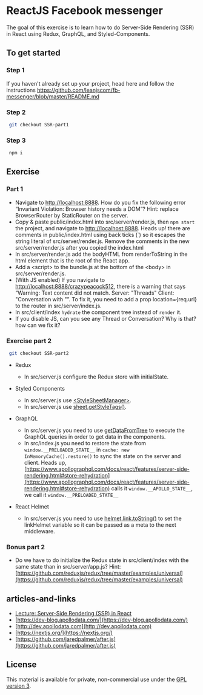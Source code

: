 # ReactJS Facebook messenger

The goal of this exercise is to learn how to do Server-Side Rendering (SSR) in React using Redux, GraphQL, and Styled-Components.

## To get started

### Step 1

If you haven't already set up your project, head here and follow the instructions https://github.com/leanjscom/fb-messenger/blob/master/README.md

### Step 2

```sh
 git checkout SSR-part1
```

### Step 3

```sh
 npm i
```

## Exercise

### Part 1

- Navigate to [http://localhost:8888](http://localhost:8888). How do you fix the following error “Invariant Violation: Browser history needs a DOM”? Hint: replace BrowserRouter by StaticRouter on the server.
- Copy & paste public/index.html into src/server/render.js, then `npm start` the project, and navigate to [http://localhost:8888](http://localhost:8888). Heads up! there are comments in public/index.html using back ticks (\`) so it escapes the string literal of src/server/render.js. Remove the comments in the new src/server/render.js after you copied the index.html
- In src/server/render.js add the bodyHTML from renderToString in the html element that is the root of the React app.
- Add a &lt;script&gt; to the bundle.js at the bottom of the &lt;body&gt; in src/server/render.js.
- (With JS enabled) If you navigate to [http://localhost:8888/crazypeacock512](http://localhost:8888/crazypeacock512), there is a warning that says “Warning: Text content did not match. Server: "Threads" Client: "Conversation with "”. To fix it, you need to add a prop location={req.url} to the router in src/server/index.js.
- In src/client/index `hydrate` the component tree instead of `render` it.
- If you disable JS, can you see any Thread or Conversation? Why is that? how can we fix it?

### Exercise part 2

```sh
 git checkout SSR-part2
```

- Redux

  - In src/server.js configure the Redux store with initialState.

- Styled Components

  - In src/server.js use [&lt;StyleSheetManager&gt;](https://www.styled-components.com/docs/advanced#server-side-rendering).
  - In src/server.js use [sheet.getStyleTags()](https://www.styled-components.com/docs/advanced#server-side-rendering).

- GraphQL

  - In src/server.js you need to use [getDataFromTree](https://www.apollographql.com/docs/react/features/server-side-rendering.html#getDataFromTree) to execute the GraphQL queries in order to get data in the components.
  - In src/index.js you need to restore the state from `window.__PRELOADED_STATE__` in `cache: new InMemoryCache().restore()` to sync the state on the server and client. Heads up, [https://www.apollographql.com/docs/react/features/server-side-rendering.html#store-rehydration](https://www.apollographql.com/docs/react/features/server-side-rendering.html#store-rehydration) calls it `window.__APOLLO_STATE__`, we call it `window.__PRELOADED_STATE__`

- React Helmet

  - In src/server.js you need to use [helmet.link.toString()](https://github.com/nfl/react-helmet#server-usage) to set the linkHelmet variable so it can be passed as a meta to the next middleware.

### Bonus part 2

- Do we have to do initialize the Redux state in src/client/index with the same state than in src/server/app.js? Hint: [https://github.com/reduxjs/redux/tree/master/examples/universal](https://github.com/reduxjs/redux/tree/master/examples/universal)

## articles-and-links

- [Lecture: Server-Side Rendering (SSR) in React](https://reactgraphql.academy/react/server-side-rendering-ssr-made-easy-react/)
- [https://dev-blog.apollodata.com/](https://dev-blog.apollodata.com/)
- [http://dev.apollodata.com](http://dev.apollodata.com)
- [https://nextjs.org/](https://nextjs.org/)
- [https://github.com/jaredpalmer/after.js](https://github.com/jaredpalmer/after.js)

## License

This material is available for private, non-commercial use under the [GPL version 3](http://www.gnu.org/licenses/gpl-3.0-standalone.html).

